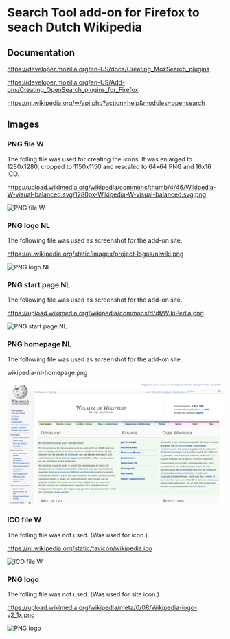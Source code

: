 # Search Tool add-on for Firefox to seach Dutch Wikipedia

## Documentation

https://developer.mozilla.org/en-US/docs/Creating_MozSearch_plugins

https://developer.mozilla.org/en-US/Add-ons/Creating_OpenSearch_plugins_for_Firefox

https://nl.wikipedia.org/w/api.php?action=help&modules=opensearch


## Images

### PNG file W

The folling file was used for creating the icons. It was enlarged to 1280x1280, cropped to 1150x1150 and rescaled to 64x64 PNG and 16x16 ICO.

https://upload.wikimedia.org/wikipedia/commons/thumb/4/46/Wikipedia-W-visual-balanced.svg/1280px-Wikipedia-W-visual-balanced.svg.png

![PNG file W](https://upload.wikimedia.org/wikipedia/commons/thumb/4/46/Wikipedia-W-visual-balanced.svg/1280px-Wikipedia-W-visual-balanced.svg.png)


### PNG logo NL

The following file was used as screenshot for the add-on site.

https://nl.wikipedia.org/static/images/project-logos/nlwiki.png

![PNG logo NL](https://nl.wikipedia.org/static/images/project-logos/nlwiki.png)


### PNG start page NL

The following file was used as screenshot for the add-on site.

https://upload.wikimedia.org/wikipedia/commons/d/df/WikiPedia.png

![PNG start page NL](https://upload.wikimedia.org/wikipedia/commons/d/df/WikiPedia.png)


### PNG homepage NL

The following file was used as screenshot for the add-on site.

wikipedia-nl-homepage.png

![PNG homepage NL](wikipedia-nl-homepage.png)


### ICO file W

The folling file was not used. (Was used for icon.)

https://nl.wikipedia.org/static/favicon/wikipedia.ico

![ICO file W](https://nl.wikipedia.org/static/favicon/wikipedia.ico)


### PNG logo

The folling file was not used. (Was used for site icon.)

https://upload.wikimedia.org/wikipedia/meta/0/08/Wikipedia-logo-v2_1x.png

![PNG logo](https://upload.wikimedia.org/wikipedia/meta/0/08/Wikipedia-logo-v2_1x.png)
